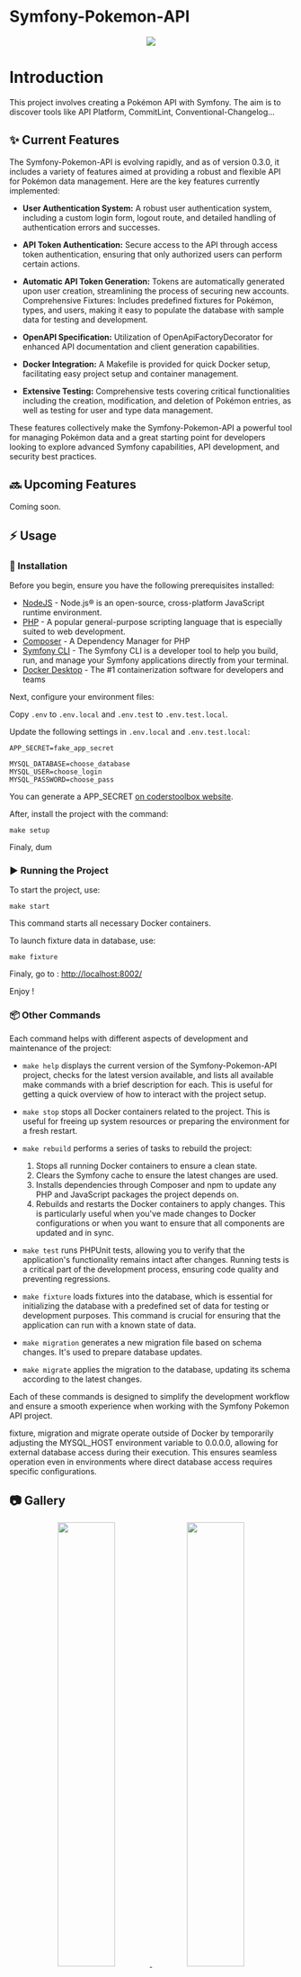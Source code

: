 # Symfony-Pokemon-API

<p align="center">
  <img src="https://img.shields.io/badge/version-0.4.0-blue.svg">
</p>

# Introduction

This project involves creating a Pokémon API with Symfony. The aim is to discover tools like API Platform, CommitLint, Conventional-Changelog...

## :sparkles: Current Features

The Symfony-Pokemon-API is evolving rapidly, and as of version 0.3.0, it includes a variety of features aimed at providing a robust and flexible API for Pokémon data management. Here are the key features currently implemented:

- **User Authentication System:** A robust user authentication system, including a custom login form, logout route, and detailed handling of authentication errors and successes.

- **API Token Authentication:** Secure access to the API through access token authentication, ensuring that only authorized users can perform certain actions.

- **Automatic API Token Generation:** Tokens are automatically generated upon user creation, streamlining the process of securing new accounts.
Comprehensive Fixtures: Includes predefined fixtures for Pokémon, types, and users, making it easy to populate the database with sample data for testing and development.

- **OpenAPI Specification:** Utilization of OpenApiFactoryDecorator for enhanced API documentation and client generation capabilities.

- **Docker Integration:** A Makefile is provided for quick Docker setup, facilitating easy project setup and container management.

- **Extensive Testing:** Comprehensive tests covering critical functionalities including the creation, modification, and deletion of Pokémon entries, as well as testing for user and type data management.

These features collectively make the Symfony-Pokemon-API a powerful tool for managing Pokémon data and a great starting point for developers looking to explore advanced Symfony capabilities, API development, and security best practices.


## :soon: Upcoming Features

Coming soon.

## :zap: Usage

### :electric_plug: Installation

Before you begin, ensure you have the following prerequisites installed:
- [NodeJS](https://nodejs.org/en) - Node.js® is an open-source, cross-platform JavaScript runtime environment.
- [PHP]() - A popular general-purpose scripting language that is especially suited to web development.
- [Composer](https://getcomposer.org/) - A Dependency Manager for PHP
- [Symfony CLI](https://symfony.com/download) - The Symfony CLI is a developer tool to help you build, run, and manage your Symfony applications directly from your terminal.
- [Docker Desktop](https://www.docker.com/products/docker-desktop/) - The #1 containerization software for developers and teams

Next, configure your environment files:

Copy `.env` to `.env.local` and `.env.test` to `.env.test.local`.

Update the following settings in `.env.local` and `.env.test.local`:

```
APP_SECRET=fake_app_secret

MYSQL_DATABASE=choose_database
MYSQL_USER=choose_login
MYSQL_PASSWORD=choose_pass
```

You can generate a APP_SECRET [on coderstoolbox website](https://coderstoolbox.online/toolbox/generate-symfony-secret).

After, install the project with the command:

```shell
make setup
```

Finaly, dum

###  :arrow_forward: Running the Project

To start the project, use:
```shell
make start
```

This command starts all necessary Docker containers.

To launch fixture data in database, use:

```shell
make fixture
```

Finaly, go to : [http://localhost:8002/](http://localhost:8002/)

Enjoy !

###  :package: Other Commands

Each command helps with different aspects of development and maintenance of the project:

- `make help` displays the current version of the Symfony-Pokemon-API project, checks for the latest version available, and lists all available make commands with a brief description for each. This is useful for getting a quick overview of how to interact with the project setup.

- `make stop` stops all Docker containers related to the project. This is useful for freeing up system resources or preparing the environment for a fresh restart.

- `make rebuild` performs a series of tasks to rebuild the project:
  1. Stops all running Docker containers to ensure a clean state.
  2. Clears the Symfony cache to ensure the latest changes are used.
  3. Installs dependencies through Composer and npm to update any PHP and JavaScript packages the project depends on.
  4. Rebuilds and restarts the Docker containers to apply changes. This is particularly useful when you've made changes to Docker configurations or when you want to ensure that all components are updated and in sync.

- `make test` runs PHPUnit tests, allowing you to verify that the application's functionality remains intact after changes. Running tests is a critical part of the development process, ensuring code quality and preventing regressions.

- `make fixture` loads fixtures into the database, which is essential for initializing the database with a predefined set of data for testing or development purposes. This command is crucial for ensuring that the application can run with a known state of data.

- `make migration` generates a new migration file based on schema changes. It's used to prepare database updates.

- `make migrate` applies the migration to the database, updating its schema according to the latest changes.

Each of these commands is designed to simplify the development workflow and ensure a smooth experience when working with the Symfony Pokemon API project.

fixture, migration and migrate operate outside of Docker by temporarily adjusting the MYSQL_HOST environment variable to 0.0.0.0, allowing for external database access during their execution. This ensures seamless operation even in environments where direct database access requires specific configurations.


##  :camera: Gallery

<div align="center">
  <a href="https://i.postimg.cc/59FNGTy9/Screenshot-2024-03-07-at-08-07-11.png" target="_blank">
    <img src="https://i.postimg.cc/59FNGTy9/Screenshot-2024-03-07-at-08-07-11.png" width="45%">
  </a>
  <a href="https://i.postimg.cc/J4V4WxHN/Screenshot-2024-03-07-at-09-22-46.png" target="_blank">
    <img src="https://i.postimg.cc/J4V4WxHN/Screenshot-2024-03-07-at-09-22-46.png" width="45%">
  </a>
</div>


## :hammer_and_wrench: Built With

- [Symfony](https://symfony.com/) - The programming language used
- [API Platform](https://api-platform.com/) - A powerful API framework for Symfony
- [Vue](https://vuejs.org/) - The Progressive JavaScript Framework

## :label: Versioning

For version management, this project adheres to [Semantic Versioning (SemVer)](http://semver.org/). This approach ensures that version numbers are assigned in a meaningful way, reflecting the nature of changes between releases.

You can find a detailed version history on the [Releases](https://github.com/julienhouyet/Symfony-Pokemon-API/releases) page of this repository.

## :memo: Changelog

To see a list of recent changes, go to [CHANGELOG.md](CHANGELOG.md).